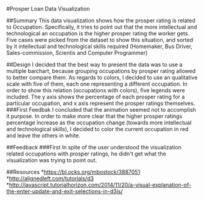 #Prosper Loan Data Visualization

##Summary
This data visualization shows how the prosper rating is related to Occupation.
Specifically, it tries to point out that the more intellectual and technological an occupation is the higher prosper rating the worker gets.
Five cases were picked from the dataset to show this situation, and sorted by it intellectual and technological skills required
(Homemaker, Bus Driver, Sales-commission, Scientis and Computer Programmer)

##Design
I decided that the best way to present the data was to use a multiple barchart, because grouping occupations by prosper rating allowed to better compare them.
As regards to colors, I decided to use an qualitative scale with five of them, each one representing a different occupation. In order to show this relation
(occupations with colors), five legends were included.
The y axis shows the percentage of each prosper rating for a particular occupation, and x axis represent the prosper ratings themselves.
###First Feedbak
I concluded that the animation seemed not to accomplish it purpose. In order to make more clear that the higher prosper ratings percentage increase as the occupation change (towards more intellectual and technological skills), I decided to color the current occupation in red and leave the others in white.

##Feedback
###First
In spite of the user understood the visualization related occupations with prosper ratings, he didn't get what the visualization was trying to point out. 

##Resources
 *https://bl.ocks.org/mbostock/3887051
 *http://alignedleft.com/tutorials/d3
 *http://javascript.tutorialhorizon.com/2014/11/20/a-visual-explanation-of-the-enter-update-and-exit-selections-in-d3js/